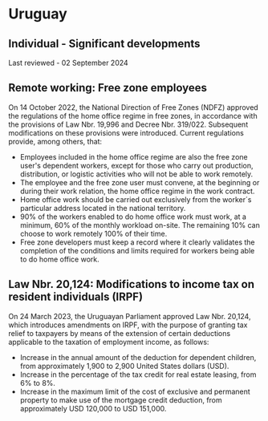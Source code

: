 # Uruguay
## Individual - Significant developments
Last reviewed - 02 September 2024
## Remote working: Free zone employees
On 14 October 2022, the National Direction of Free Zones (NDFZ) approved the regulations of the home office regime in free zones, in accordance with the provisions of Law Nbr. 19,996 and Decree Nbr. 319/022. Subsequent modifications on these provisions were introduced.
Current regulations provide, among others, that:
  * Employees included in the home office regime are also the free zone user's dependent workers, except for those who carry out production, distribution, or logistic activities who will not be able to work remotely.
  * The employee and the free zone user must convene, at the beginning or during their work relation, the home office regime in the work contract.
  * Home office work should be carried out exclusively from the worker´s particular address located in the national territory.
  * 90% of the workers enabled to do home office work must work, at a minimum, 60% of the monthly workload on-site. The remaining 10% can choose to work remotely 100% of their time.
  * Free zone developers must keep a record where it clearly validates the completion of the conditions and limits required for workers being able to do home office work.


## Law Nbr. 20,124: Modifications to income tax on resident individuals (IRPF)
On 24 March 2023, the Uruguayan Parliament approved Law Nbr. 20,124, which introduces amendments on IRPF, with the purpose of granting tax relief to taxpayers by means of the extension of certain deductions applicable to the taxation of employment income, as follows:
  * Increase in the annual amount of the deduction for dependent children, from approximately 1,900 to 2,900 United States dollars (USD).
  * Increase in the percentage of the tax credit for real estate leasing, from 6% to 8%.
  * Increase in the maximum limit of the cost of exclusive and permanent property to make use of the mortgage credit deduction, from approximately USD 120,000 to USD 151,000.


